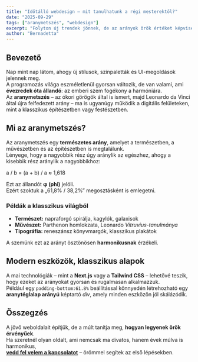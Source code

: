 ```yaml
---
title: "Időtálló webdesign – mit tanulhatunk a régi mesterektől?"
date: "2025-09-29"
tags: ["aranymetszés", "webdesign"]
excerpt: "Folyton új trendek jönnek, de az arányok örök értéket képviselnek."
author: "Bernadetta"
---
```


## Bevezető

Nap mint nap látom, ahogy új stílusok, színpaletták és UI-megoldások jelennek meg.  
A programozás világa eszméletlenül gyorsan változik, de van valami, ami **évezredek óta állandó**: az emberi szem fogékony a harmóniára.  
Az **aranymetszés** – az ókori görögök által is ismert, majd Leonardo da Vinci által újra felfedezett arány – ma is ugyanúgy működik a digitális felületeken, mint a klasszikus építészetben vagy festészetben.

## Mi az aranymetszés?

Az aranymetszés egy **természetes arány**, amelyet a természetben, a művészetben és az építészetben is megtalálunk.  
Lényege, hogy a nagyobbik rész úgy aránylik az egészhez, ahogy a kisebbik rész aránylik a nagyobbikhoz:

a / b = (a + b) / a ≈ 1,618


Ezt az állandót **φ (phi)** jelöli.  
Ezért szoktuk a „61,8% / 38,2%” megosztásként is emlegetni.

### Példák a klasszikus világból
- **Természet:** napraforgó spirálja, kagylók, galaxisok  
- **Művészet:** Parthenon homlokzata, Leonardo *Vitruvius-tanulmánya*  
- **Tipográfia:** reneszánsz könyvmargók, klasszikus plakátok  

A szemünk ezt az arányt ösztönösen **harmonikusnak** érzékeli.

## Modern eszközök, klasszikus alapok

A mai technológiák – mint a **Next.js** vagy a **Tailwind CSS** – lehetővé teszik, hogy ezeket az arányokat gyorsan és rugalmasan alkalmazzuk.  
Például egy `padding-bottom:61.8%` beállítással könnyedén létrehozható egy **aranytéglalap arányú** képtartó *div*, amely minden eszközön jól skálázódik.

## Összegzés

A jövő weboldalait építjük, de a múlt tanítja meg, **hogyan legyenek örök érvényűek**.  
Ha szeretnél olyan oldalt, ami nemcsak ma divatos, hanem évek múlva is harmonikus,  
[**vedd fel velem a kapcsolatot**](/kapcsolat) – örömmel segítek az első lépésekben.

 


